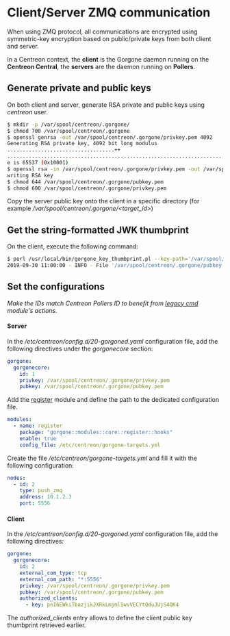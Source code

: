 # Client/Server ZMQ communication

When using ZMQ protocol, all communications are encrypted using symmetric-key encryption based on public/private keys from both client and server.

In a Centreon context, the **client** is the Gorgone daemon running on the **Centreon Central**, the **servers** are the daemon running on **Pollers**.

## Generate private and public keys

On both client and server, generate RSA private and public keys using *centreon* user.

```bash
$ mkdir -p /var/spool/centreon/.gorgone/
$ chmod 700 /var/spool/centreon/.gorgone
$ openssl genrsa -out /var/spool/centreon/.gorgone/privkey.pem 4092
Generating RSA private key, 4092 bit long modulus
...................................++
...........................................................................................................................................................................++
e is 65537 (0x10001)
$ openssl rsa -in /var/spool/centreon/.gorgone/privkey.pem -out /var/spool/centreon/.gorgone/pubkey.pem -pubout -outform PEM
writing RSA key
$ chmod 644 /var/spool/centreon/.gorgone/pubkey.pem
$ chmod 600 /var/spool/centreon/.gorgone/privkey.pem
```

Copy the server public key onto the client in a specific directory (for example */var/spool/centreon/.gorgone/<target_id>*)

## Get the string-formatted JWK thumbprint

On the client, execute the following command:

```bash
$ perl /usr/local/bin/gorgone_key_thumbprint.pl --key-path='/var/spool/centreon/.gorgone/pubkey.pem'
2019-09-30 11:00:00 - INFO - File '/var/spool/centreon/.gorgone/pubkey.pem' JWK thumbprint: pnI6EWkiTbazjikJXRkLmjml5wvVECYtQduJUjS4QK4
```

## Set the configurations

*Make the IDs match Centreon Pollers ID to benefit from [legacy cmd](../docs/modules/core/legacycmd.md) module's actions.*

#### Server

In the */etc/centreon/config.d/20-gorgoned.yaml* configuration file, add the following directives under the 
*gorgonecore* 
section:

```yaml
gorgone:
  gorgonecore:
    id: 1
    privkey: /var/spool/centreon/.gorgone/privkey.pem
    pubkey: /var/spool/centreon/.gorgone/pubkey.pem
```

Add the [register](../docs/modules/core/register.md) module and define the path to the dedicated configuration file.

```yaml
modules:
  - name: register
    package: "gorgone::modules::core::register::hooks"
    enable: true
    config_file: /etc/centreon/gorgone-targets.yml
```

Create the file */etc/centreon/gorgone-targets.yml* and fill it with the following configuration:

```yaml
nodes:
  - id: 2
    type: push_zmq
    address: 10.1.2.3
    port: 5556
```

#### Client

In the */etc/centreon/config.d/20-gorgoned.yaml* configuration file, add the following directives:

```yaml
gorgone:
  gorgonecore:
    id: 2
    external_com_type: tcp
    external_com_path: "*:5556"
    privkey: /var/spool/centreon/.gorgone/privkey.pem
    pubkey: /var/spool/centreon/.gorgone/pubkey.pem
    authorized_clients:
      - key: pnI6EWkiTbazjikJXRkLmjml5wvVECYtQduJUjS4QK4
```

The *authorized_clients* entry allows to define the client public key thumbprint retrieved earlier.
